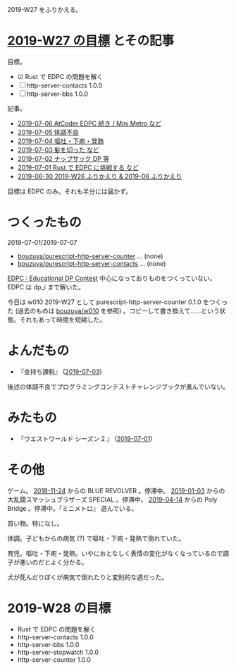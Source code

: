 2019-W27 をふりかえる。

# [2019-W27 の目標][2019-06-30] とその記事

目標。

- ☑ Rust で EDPC の問題を解く
- ☐ http-server-contacts 1.0.0
- ☐ http-server-bbs 1.0.0

記事。

- [2019-07-06 AtCoder EDPC 続き / Mini Metro など][2019-07-06]
- [2019-07-05 体調不良][2019-07-05]
- [2019-07-04 嘔吐・下痢・発熱][2019-07-04]
- [2019-07-03 髪を切った など][2019-07-03]
- [2019-07-02 ナップサック DP 等][2019-07-02]
- [2019-07-01 Rust で EDPC に挑戦する など][2019-07-01]
- [2019-06-30 2019-W26 ふりかえり & 2019-06 ふりかえり][2019-06-30]

目標は EDPC のみ。それも半分には届かず。

# つくったもの

2019-07-01/2019-07-07

- [bouzuya/purescript-http-server-counter][] ... (none)
- [bouzuya/purescript-http-server-contacts][] ... (none)

[EDPC : Educational DP Contest](https://atcoder.jp/contests/dp) 中心になっておりものをつくっていない。 EDPC は dp_i まで解いた。

今日は w010 2019-W27 として purescript-http-server-counter 0.1.0 をつくった (過去のものは [bouzuya/w010][] を参照) 。コピーして書き換えて……という状態。それもあって時間を短縮した。

# よんだもの

- 『金持ち課税』 ([2019-07-03][])

後述の体調不良でプログラミングコンテストチャレンジブックが進んでいない。

# みたもの

- 『ウエストワールド シーズン 2 』 ([2019-07-01][])

# その他

ゲーム。 [2018-11-24][] からの BLUE REVOLVER 。停滞中。 [2019-01-03][] からの大乱闘スマッシュブラザーズ SPECIAL 。停滞中。 [2019-04-14][] からの Poly Bridge 。停滞中。『ミニメトロ』 遊んでいる。

買い物。特になし。

体調。子どもからの病気 (?) で嘔吐・下痢・発熱で倒れていた。

育児。嘔吐・下痢・発熱。いやにおとなしく表情の変化がなくなっているので調子が悪いのだとよく分かる。

犬が死んだりぼくが病気で倒れたりと変則的な週だった。

# 2019-W28 の目標

- Rust で EDPC の問題を解く
- http-server-contacts 1.0.0
- http-server-bbs 1.0.0
- http-server-stopwatch 1.0.0
- http-server-counter 1.0.0

[2018-11-24]: https://blog.bouzuya.net/2018/11/24/
[2019-01-03]: https://blog.bouzuya.net/2019/01/03/
[2019-04-14]: https://blog.bouzuya.net/2019/04/14/
[2019-06-02]: https://blog.bouzuya.net/2019/06/02/
[2019-06-30]: https://blog.bouzuya.net/2019/06/30/
[2019-07-01]: https://blog.bouzuya.net/2019/07/01/
[2019-07-02]: https://blog.bouzuya.net/2019/07/02/
[2019-07-03]: https://blog.bouzuya.net/2019/07/03/
[2019-07-04]: https://blog.bouzuya.net/2019/07/04/
[2019-07-05]: https://blog.bouzuya.net/2019/07/05/
[2019-07-06]: https://blog.bouzuya.net/2019/07/06/
[bouzuya/purescript-http-server-contacts]: https://github.com/bouzuya/purescript-http-server-contacts
[bouzuya/purescript-http-server-counter]: https://github.com/bouzuya/purescript-http-server-counter
[bouzuya/w010]: https://github.com/bouzuya/w010
